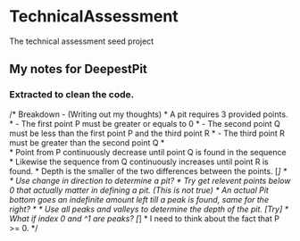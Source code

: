 # TechnicalAssessment
The technical assessment seed project

## My notes for DeepestPit
### Extracted to clean the code.

/* Breakdown - (Writing out my thoughts)
    * A pit requires 3 provided points.
    *  - The first point P must be greater or equals to 0
    *  - The second point Q must be less than the first point P and the third point R
    *  - The third point R must be greater than the second point Q
    *  
    * Point from P continuously decrease until point Q is found in the sequence
    * Likewise the sequence from Q continuously increases until point R is found.
    * Depth is the smaller of the two differences between the points. [*]
    * 
    * Use change in direction to determine a pit?
    * Try get relevent points below 0 that actually matter in defining a pit. (This is not true)
    * An actual Pit bottom goes an indefinite amount left till a peak is found, same for the right?
    * 
    * Use all peaks and valleys to determine the depth of the pit. [Try]
    * What if index 0 and ^1 are peaks? [*]
    * I need to think about the fact that P >= 0.
*/